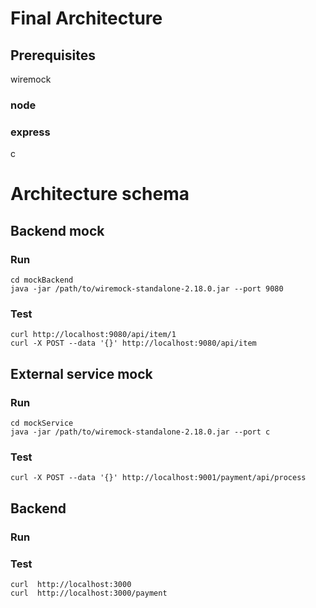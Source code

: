 # Final Architecture

## Prerequisites

wiremock

### node
### express
c

# Architecture schema


## Backend mock

### Run

```
cd mockBackend
java -jar /path/to/wiremock-standalone-2.18.0.jar --port 9080
```

### Test

```
curl http://localhost:9080/api/item/1
curl -X POST --data '{}' http://localhost:9080/api/item
```

## External service mock

### Run

```
cd mockService
java -jar /path/to/wiremock-standalone-2.18.0.jar --port c
```

### Test

```
curl -X POST --data '{}' http://localhost:9001/payment/api/process
```


## Backend

### Run

### Test

```
curl  http://localhost:3000
curl  http://localhost:3000/payment
```

